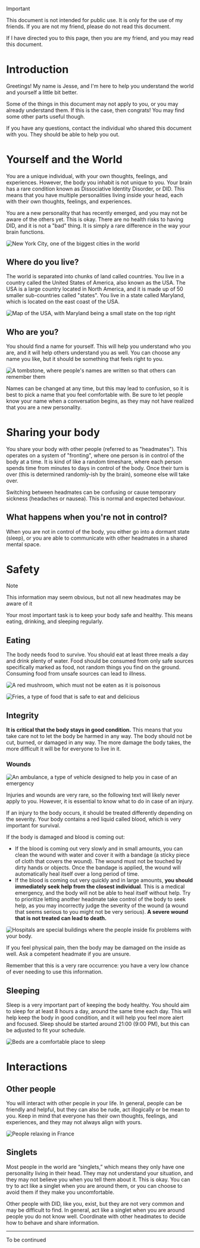 <style>
    figure {
        margin: 1em 0;
    }

    figure > figcaption {
        text-align: center;
        font-size: 0.8em;
        font-weight: semibold;
        margin-top: 0.5em;
        color: var(--vp-c-text-2);
    }

    img {
        border-radius: 0.3em;
    }

    h1 {
        margin-top: 1.5em;
    }
</style>

> [!IMPORTANT]
> This document is not intended for public use. It is only for the use of my friends. If you are not my friend, please do not read this document.
>
> If I have directed you to this page, then you are my friend, and you may read this document.

# Introduction

Greetings! My name is Jesse, and I'm here to help you understand the world and yourself a little bit better.

Some of the things in this document may not apply to you, or you may already understand them. If this is the case, then congrats! You may find some other parts useful though.

If you have any questions, contact the individual who shared this document with you. They should be able to help you out.

# Yourself and the World

You are a unique individual, with your own thoughts, feelings, and experiences. However, the body you inhabit is not unique to you. Your brain has a rare condition known as Dissociative Identity Disorder, or DID. This means that you have multiple personalities living inside your head, each with their own thoughts, feelings, and experiences.

You are a new personality that has recently emerged, and you may not be aware of the others yet. This is okay. There are no health risks to having DID, and it is not a "bad" thing. It is simply a rare difference in the way your brain functions.

![New York City, one of the biggest cities in the world](https://upload.wikimedia.org/wikipedia/commons/thumb/7/7a/View_of_Empire_State_Building_from_Rockefeller_Center_New_York_City_dllu_%28cropped%29.jpg/1280px-View_of_Empire_State_Building_from_Rockefeller_Center_New_York_City_dllu_%28cropped%29.jpg)

## Where do you live?

The world is separated into chunks of land called countries. You live in a country called the United States of America, also known as the USA. The USA is a large country located in North America, and it is made up of 50 smaller sub-countries called "states". You live in a state called Maryland, which is located on the east coast of the USA.

![Map of the USA, with Maryland being a small state on the top right](https://upload.wikimedia.org/wikipedia/commons/a/a5/Map_of_USA_with_state_names.svg)

## Who are you?

You should find a name for yourself. This will help you understand who you are, and it will help others understand you as well. You can choose any name you like, but it should be something that feels right to you.

![A tombstone, where people's names are written so that others can remember them](https://upload.wikimedia.org/wikipedia/commons/thumb/7/75/2017-03-17_%286%29_Grave_of_family_P%C3%B6gner_at_cemetery_Frankenfels.jpg/1280px-2017-03-17_%286%29_Grave_of_family_P%C3%B6gner_at_cemetery_Frankenfels.jpg)

Names can be changed at any time, but this may lead to confusion, so it is best to pick a name that you feel comfortable with. Be sure to let people know your name when a conversation begins, as they may not have realized that you are a new personality.

# Sharing your body

You share your body with other people (referred to as "headmates"). This operates on a system of "fronting", where one person is in control of the body at a time. It is kind of like a random timeshare, where each person spends time from minutes to days in control of the body. Once their turn is over (this is determined randomly-ish by the brain), someone else will take over.

Switching between headmates can be confusing or cause temporary sickness (headaches or nausea). This is normal and expected behaviour.

## What happens when you're not in control?

When you are not in control of the body, you either go into a dormant state (sleep), or you are able to communicate with other headmates in a shared mental space.

# Safety

> [!NOTE]
> This information may seem obvious, but not all new headmates may be aware of it

Your most important task is to keep your body safe and healthy. This means eating, drinking, and sleeping regularly.

## Eating

The body needs food to survive. You should eat at least three meals a day and drink plenty of water. Food should be consumed from only safe sources specifically marked as food, not random things you find on the ground. Consuming food from unsafe sources can lead to illness.

![A red mushroom, which must not be eaten as it is poisonous](https://upload.wikimedia.org/wikipedia/commons/thumb/b/bd/Vliegenzwam_%28Amanita_muscaria%29._Locatie_De_Famberhorst._27-09-2020_%28d.j.b.%29.jpg/1280px-Vliegenzwam_%28Amanita_muscaria%29._Locatie_De_Famberhorst._27-09-2020_%28d.j.b.%29.jpg)

![Fries, a type of food that is safe to eat and delicious](https://upload.wikimedia.org/wikipedia/commons/thumb/8/8e/Truffle_oil_french_fries_%2833024792848%29.jpg/1280px-Truffle_oil_french_fries_%2833024792848%29.jpg)

## Integrity

**It is critical that the body stays in good condition.** This means that you take care not to let the body be harmed in any way. The body should not be cut, burned, or damaged in any way. The more damage the body takes, the more difficult it will be for everyone to live in it.

### Wounds

![An ambulance, a type of vehicle designed to help you in case of an emergency](https://upload.wikimedia.org/wikipedia/commons/thumb/2/2c/Armstrong_Ambulance_P17.jpg/1280px-Armstrong_Ambulance_P17.jpg)

Injuries and wounds are very rare, so the following text will likely never apply to you. However, it is essential to know what to do in case of an injury.

If an injury to the body occurs, it should be treated differently depending on the severity. Your body contains a red liquid called blood, which is very important for survival.

If the body is damaged and blood is coming out:
- If the blood is coming out very slowly and in small amounts, you can clean the wound with water and cover it with a bandage (a sticky piece of cloth that covers the wound). The wound must not be touched by dirty hands or objects. Once the bandage is applied, the wound will automatically heal itself over a long period of time.
- If the blood is coming out very quickly and in large amounts, **you should immediately seek help from the closest individual**. This is a medical emergency, and the body will not be able to heal itself without help. Try to prioritize letting another headmate take control of the body to seek help, as you may incorrectly judge the severity of the wound (a wound that seems serious to you might not be very serious). **A severe wound that is not treated can lead to death.**

![Hospitals are special buildings where the people inside fix problems with your body.](https://upload.wikimedia.org/wikipedia/commons/thumb/a/a2/Mount_Carmel_St._Ann%27s_Patient_Departure_1.jpg/1280px-Mount_Carmel_St._Ann%27s_Patient_Departure_1.jpg)

If you feel physical pain, then the body may be damaged on the inside as well. Ask a competent headmate if you are unsure.

Remember that this is a very rare occurrence: you have a very low chance of ever needing to use this information.

## Sleeping

Sleep is a very important part of keeping the body healthy. You should aim to sleep for at least 8 hours a day, around the same time each day. This will help keep the body in good condition, and it will help you feel more alert and focused. Sleep should be started around 21:00 (9:00 PM), but this can be adjusted to fit your schedule.

![Beds are a comfortable place to sleep](https://upload.wikimedia.org/wikipedia/commons/thumb/0/06/Bed_in_hotel_room_4.jpg/1280px-Bed_in_hotel_room_4.jpg)

# Interactions

## Other people

You will interact with other people in your life. In general, people can be friendly and helpful, but they can also be rude, act illogically or be mean to you. Keep in mind that everyone has their own thoughts, feelings, and experiences, and they may not always align with yours.

![People relaxing in France](https://upload.wikimedia.org/wikipedia/commons/thumb/0/00/Grand_bassin_octogonal_Jardin_des_Tuileries_003.jpg/1280px-Grand_bassin_octogonal_Jardin_des_Tuileries_003.jpg)

## Singlets

Most people in the world are “singlets,” which means they only have one personality living in their head. They may not understand your situation, and they may not believe you when you tell them about it. This is okay. You can try to act like a singlet when you are around them, or you can choose to avoid them if they make you uncomfortable.

Other people with DID, like you, exist, but they are not very common and may be difficult to find. In general, act like a singlet when you are around people you do not know well. Coordinate with other headmates to decide how to behave and share information.

---

To be continued